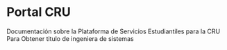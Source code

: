 # Portal CRU
Documentación sobre la Plataforma de Servicios Estudiantiles para la CRU
Para Obtener titulo de ingeniera de sistemas
